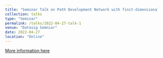 ```yaml
---
title: "Seminar Talk on Path Development Network with finit-dimensional Lie Group"
collection: talks
type: "Seminar"
permalink: /talks/2022-04-27-talk-1
venue: "Datasig Semniar"
date: 2022-04-27
location: "Online"
---
```


[More information here](https://datasig.ac.uk/event/2022-04-27-hang-lou)